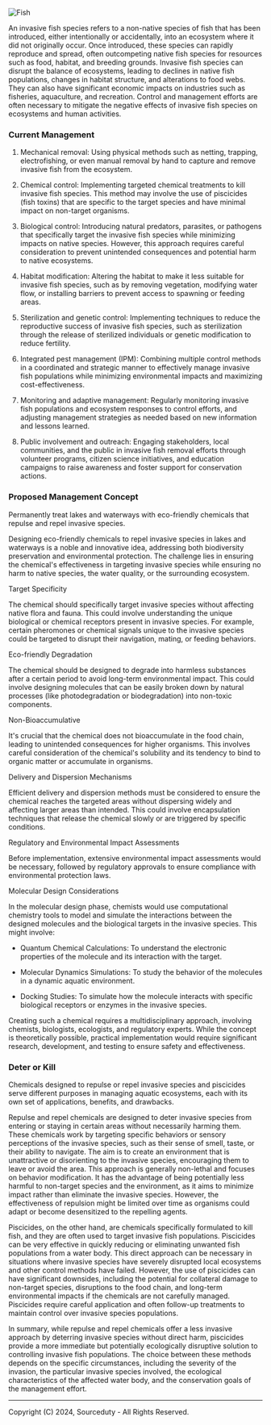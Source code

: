 ![Fish](https://github.com/sourceduty/Invasive_Fish/assets/123030236/24da7da0-b4b8-47b9-a7e3-0b73ad5b4652)

An invasive fish species refers to a non-native species of fish that has been introduced, either intentionally or accidentally, into an ecosystem where it did not originally occur. Once introduced, these species can rapidly reproduce and spread, often outcompeting native fish species for resources such as food, habitat, and breeding grounds. Invasive fish species can disrupt the balance of ecosystems, leading to declines in native fish populations, changes in habitat structure, and alterations to food webs. They can also have significant economic impacts on industries such as fisheries, aquaculture, and recreation. Control and management efforts are often necessary to mitigate the negative effects of invasive fish species on ecosystems and human activities.

### Current Management

1. Mechanical removal: Using physical methods such as netting, trapping, electrofishing, or even manual removal by hand to capture and remove invasive fish from the ecosystem.

2. Chemical control: Implementing targeted chemical treatments to kill invasive fish species. This method may involve the use of piscicides (fish toxins) that are specific to the target species and have minimal impact on non-target organisms.

3. Biological control: Introducing natural predators, parasites, or pathogens that specifically target the invasive fish species while minimizing impacts on native species. However, this approach requires careful consideration to prevent unintended consequences and potential harm to native ecosystems.

4. Habitat modification: Altering the habitat to make it less suitable for invasive fish species, such as by removing vegetation, modifying water flow, or installing barriers to prevent access to spawning or feeding areas.

5. Sterilization and genetic control: Implementing techniques to reduce the reproductive success of invasive fish species, such as sterilization through the release of sterilized individuals or genetic modification to reduce fertility.

6. Integrated pest management (IPM): Combining multiple control methods in a coordinated and strategic manner to effectively manage invasive fish populations while minimizing environmental impacts and maximizing cost-effectiveness.

7. Monitoring and adaptive management: Regularly monitoring invasive fish populations and ecosystem responses to control efforts, and adjusting management strategies as needed based on new information and lessons learned.

8. Public involvement and outreach: Engaging stakeholders, local communities, and the public in invasive fish removal efforts through volunteer programs, citizen science initiatives, and education campaigns to raise awareness and foster support for conservation actions.

### Proposed Management Concept

Permanently treat lakes and waterways with eco-friendly chemicals that repulse and repel invasive species.

Designing eco-friendly chemicals to repel invasive species in lakes and waterways is a noble and innovative idea, addressing both biodiversity preservation and environmental protection. The challenge lies in ensuring the chemical's effectiveness in targeting invasive species while ensuring no harm to native species, the water quality, or the surrounding ecosystem.

Target Specificity

The chemical should specifically target invasive species without affecting native flora and fauna. This could involve understanding the unique biological or chemical receptors present in invasive species. For example, certain pheromones or chemical signals unique to the invasive species could be targeted to disrupt their navigation, mating, or feeding behaviors.

Eco-friendly Degradation

The chemical should be designed to degrade into harmless substances after a certain period to avoid long-term environmental impact. This could involve designing molecules that can be easily broken down by natural processes (like photodegradation or biodegradation) into non-toxic components.

Non-Bioaccumulative

It's crucial that the chemical does not bioaccumulate in the food chain, leading to unintended consequences for higher organisms. This involves careful consideration of the chemical's solubility and its tendency to bind to organic matter or accumulate in organisms.

Delivery and Dispersion Mechanisms

Efficient delivery and dispersion methods must be considered to ensure the chemical reaches the targeted areas without dispersing widely and affecting larger areas than intended. This could involve encapsulation techniques that release the chemical slowly or are triggered by specific conditions.

Regulatory and Environmental Impact Assessments

Before implementation, extensive environmental impact assessments would be necessary, followed by regulatory approvals to ensure compliance with environmental protection laws.

Molecular Design Considerations

In the molecular design phase, chemists would use computational chemistry tools to model and simulate the interactions between the designed molecules and the biological targets in the invasive species. This might involve:

- Quantum Chemical Calculations: To understand the electronic properties of the molecule and its interaction with the target.

- Molecular Dynamics Simulations: To study the behavior of the molecules in a dynamic aquatic environment.

- Docking Studies: To simulate how the molecule interacts with specific biological receptors or enzymes in the invasive species.

Creating such a chemical requires a multidisciplinary approach, involving chemists, biologists, ecologists, and regulatory experts. While the concept is theoretically possible, practical implementation would require significant research, development, and testing to ensure safety and effectiveness.

### Deter or Kill

Chemicals designed to repulse or repel invasive species and piscicides serve different purposes in managing aquatic ecosystems, each with its own set of applications, benefits, and drawbacks.

Repulse and repel chemicals are designed to deter invasive species from entering or staying in certain areas without necessarily harming them. These chemicals work by targeting specific behaviors or sensory perceptions of the invasive species, such as their sense of smell, taste, or their ability to navigate. The aim is to create an environment that is unattractive or disorienting to the invasive species, encouraging them to leave or avoid the area. This approach is generally non-lethal and focuses on behavior modification. It has the advantage of being potentially less harmful to non-target species and the environment, as it aims to minimize impact rather than eliminate the invasive species. However, the effectiveness of repulsion might be limited over time as organisms could adapt or become desensitized to the repelling agents.

Piscicides, on the other hand, are chemicals specifically formulated to kill fish, and they are often used to target invasive fish populations. Piscicides can be very effective in quickly reducing or eliminating unwanted fish populations from a water body. This direct approach can be necessary in situations where invasive species have severely disrupted local ecosystems and other control methods have failed. However, the use of piscicides can have significant downsides, including the potential for collateral damage to non-target species, disruptions to the food chain, and long-term environmental impacts if the chemicals are not carefully managed. Piscicides require careful application and often follow-up treatments to maintain control over invasive species populations.

In summary, while repulse and repel chemicals offer a less invasive approach by deterring invasive species without direct harm, piscicides provide a more immediate but potentially ecologically disruptive solution to controlling invasive fish populations. The choice between these methods depends on the specific circumstances, including the severity of the invasion, the particular invasive species involved, the ecological characteristics of the affected water body, and the conservation goals of the management effort.

***
Copyright (C) 2024, Sourceduty - All Rights Reserved.
